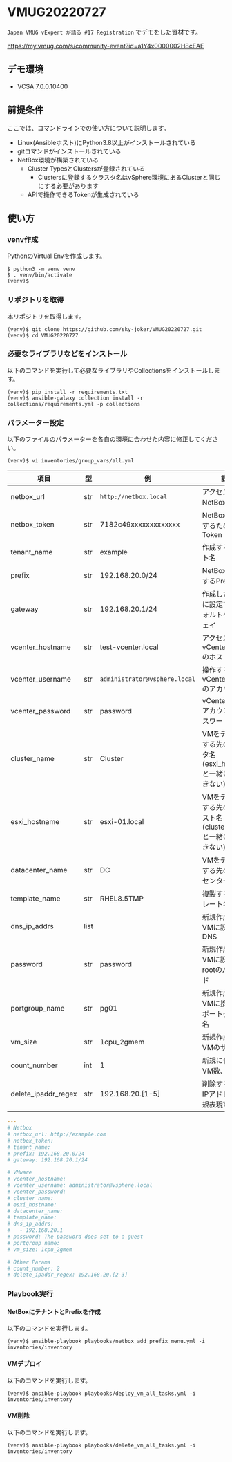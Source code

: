# VMUG20220727

`Japan VMUG vExpert が語る #17 Registration` でデモをした資材です。

https://my.vmug.com/s/community-event?id=a1Y4x0000002H8cEAE

## デモ環境

* VCSA 7.0.0.10400

## 前提条件

ここでは、コマンドラインでの使い方について説明します。

* Linux(Ansibleホスト)にPython3.8以上がインストールされている
* gitコマンドがインストールされている
* NetBox環境が構築されている
    * Cluster TypesとClustersが登録されている
        * Clustersに登録するクラスタ名はvSphere環境にあるClusterと同じにする必要があります
    * APIで操作できるTokenが生成されている

## 使い方

### venv作成

PythonのVirtual Envを作成します。

```
$ python3 -m venv venv
$ . venv/bin/activate
(venv)$
```

### リポジトリを取得

本リポジトリを取得します。

```
(venv)$ git clone https://github.com/sky-joker/VMUG20220727.git
(venv)$ cd VMUG20220727
```

### 必要なライブラリなどをインストール

以下のコマンドを実行して必要なライブラリやCollectionsをインストールします。

```
(venv)$ pip install -r requirements.txt
(venv)$ ansible-galaxy collection install -r collections/requirements.yml -p collections
```

### パラメーター設定

以下のファイルのパラメーターを各自の環境に合わせた内容に修正してください。

```
(venv)$ vi inventories/group_vars/all.yml
```

|         項目        |  型  |              例               |                                                           説明                                                           |
|---------------------|------|-------------------------------|--------------------------------------------------------------------------------------------------------------------------|
| netbox_url          | str  | `http://netbox.local`         | アクセスするNetBoxのURL                                                                                                  |
| netbox_token        | str  | 7182c49xxxxxxxxxxxxx          | NetBoxを操作するためのToken                                                                                              |
| tenant_name         | str  | example                       | 作成するテナント名                                                                                                       |
| prefix              | str  | 192.168.20.0/24               | NetBoxに作成するPrefix                                                                                                   |
| gateway             | str  | 192.168.20.1/24               | 作成したPrefixに設定するデフォルトゲートウェイ                                                                           |
| vcenter_hostname    | str  | test-vcenter.local            | アクセスするvCenter Serverのホスト名                                                                                     |
| vcenter_username    | str  | `administrator@vsphere.local` | 操作するvCenter Serverのアカウント名                                                                                     |
| vcenter_password    | str  | password                      | vCenter Serverアカウントのパスワード                                                                                     |
| cluster_name        | str  | Cluster                       | VMをデプロイする先のクラスタ名(esxi_hostnameと一緒に使用できない)                                                        |
| esxi_hostname       | str  | esxi-01.local                 | VMをデプロイする先のESXiホスト名(cluster_nameと一緒に使用できない)                                                       |
| datacenter_name     | str  | DC                            | VMをデプロイする先のデータセンター名                                                                                     |
| template_name       | str  | RHEL8.5TMP                    | 複製するテンプレート名                                                                                                   |
| dns_ip_addrs        | list |                               | 新規作成するVMに設定するDNS                                                                                              |
| password            | str  | password                      | 新規作成するVMに設定するrootのパスワード                                                                                 |
| portgroup_name      | str  | pg01                          | 新規作成するVMに接続するポートグループ名                                                                                 |
| vm_size             | str  | 1cpu_2gmem                    | 新規作成するVMのサイズ                                                                                                   |
| count_number        | int  | 1                             | 新規に作成するVM数、[詳細](https://github.com/sky-joker/VMUG20220727/blob/main/roles/vmware_deploy_vm/defaults/main.yml) |
| delete_ipaddr_regex | str  | 192.168.20.[1-5]              | 削除するVMのIPアドレス（正規表現可）                                                                                     |

```yaml
---
# Netbox
# netbox_url: http://example.com
# netbox_token:
# tenant_name:
# prefix: 192.168.20.0/24
# gateway: 192.168.20.1/24

# VMware
# vcenter_hostname:
# vcenter_username: administrator@vsphere.local
# vcenter_password:
# cluster_name:
# esxi_hostname:
# datacenter_name:
# template_name:
# dns_ip_addrs:
#   - 192.168.20.1
# password: The password does set to a guest
# portgroup_name:
# vm_size: 1cpu_2gmem

# Other Params
# count_number: 2
# delete_ipaddr_regex: 192.168.20.[2-3]
```

### Playbook実行

#### NetBoxにテナントとPrefixを作成

以下のコマンドを実行します。

```
(venv)$ ansible-playbook playbooks/netbox_add_prefix_menu.yml -i inventories/inventory
```

#### VMデプロイ

以下のコマンドを実行します。

```
(venv)$ ansible-playbook playbooks/deploy_vm_all_tasks.yml -i inventories/inventory
```

#### VM削除

以下のコマンドを実行します。

```
(venv)$ ansible-playbook playbooks/delete_vm_all_tasks.yml -i inventories/inventory
```
